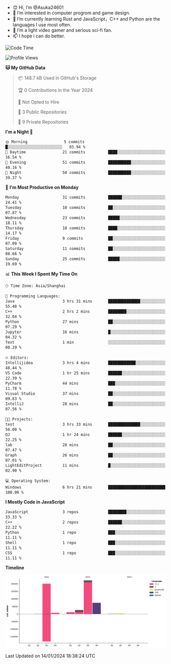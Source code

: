 - 😊 Hi, I’m @Asuka24601
- 👀 I’m interested in computer progrom and game design.
- 🌱 I’m currently learning Rust and JavaScript，C++ and Python are the languages I use most often.
- 💞️ I’m a light video gamer and serious sci-fi fan.
- 📫 I hope i can do better.

<!--START_SECTION:waka-->
![Code Time](http://img.shields.io/badge/Code%20Time-439%20hrs%2036%20mins-blue)

![Profile Views](http://img.shields.io/badge/Profile%20Views-0-blue)

**🐱 My GitHub Data** 

> 📦 148.7 kB Used in GitHub's Storage 
 > 
> 🏆 0 Contributions in the Year 2024
 > 
> 🚫 Not Opted to Hire
 > 
> 📜 3 Public Repositories 
 > 
> 🔑 9 Private Repositories 
 > 
**I'm a Night 🦉** 

```text
🌞 Morning                5 commits           █░░░░░░░░░░░░░░░░░░░░░░░░   03.94 % 
🌆 Daytime                21 commits          ████░░░░░░░░░░░░░░░░░░░░░   16.54 % 
🌃 Evening                51 commits          ██████████░░░░░░░░░░░░░░░   40.16 % 
🌙 Night                  50 commits          ██████████░░░░░░░░░░░░░░░   39.37 % 
```
📅 **I'm Most Productive on Monday** 

```text
Monday                   31 commits          ██████░░░░░░░░░░░░░░░░░░░   24.41 % 
Tuesday                  10 commits          ██░░░░░░░░░░░░░░░░░░░░░░░   07.87 % 
Wednesday                23 commits          █████░░░░░░░░░░░░░░░░░░░░   18.11 % 
Thursday                 18 commits          ████░░░░░░░░░░░░░░░░░░░░░   14.17 % 
Friday                   9 commits           ██░░░░░░░░░░░░░░░░░░░░░░░   07.09 % 
Saturday                 11 commits          ██░░░░░░░░░░░░░░░░░░░░░░░   08.66 % 
Sunday                   25 commits          █████░░░░░░░░░░░░░░░░░░░░   19.69 % 
```


📊 **This Week I Spent My Time On** 

```text
🕑︎ Time Zone: Asia/Shanghai

💬 Programming Languages: 
Java                     3 hrs 31 mins       ██████████████░░░░░░░░░░░   55.48 % 
C++                      2 hrs 2 mins        ████████░░░░░░░░░░░░░░░░░   32.04 % 
Python                   27 mins             ██░░░░░░░░░░░░░░░░░░░░░░░   07.29 % 
Jupyter                  16 mins             █░░░░░░░░░░░░░░░░░░░░░░░░   04.32 % 
Text                     1 min               ░░░░░░░░░░░░░░░░░░░░░░░░░   00.29 % 

🔥 Editors: 
Intellijidea             3 hrs 4 mins        ████████████░░░░░░░░░░░░░   48.44 % 
VS Code                  1 hr 25 mins        ██████░░░░░░░░░░░░░░░░░░░   22.39 % 
PyCharm                  44 mins             ███░░░░░░░░░░░░░░░░░░░░░░   11.78 % 
Visual Studio            37 mins             ██░░░░░░░░░░░░░░░░░░░░░░░   09.83 % 
IntelliJ                 28 mins             ██░░░░░░░░░░░░░░░░░░░░░░░   07.56 % 

🐱‍💻 Projects: 
test                     3 hrs 33 mins       ██████████████░░░░░░░░░░░   56.00 % 
OJ                       1 hr 24 mins        ██████░░░░░░░░░░░░░░░░░░░   22.25 % 
lab                      28 mins             ██░░░░░░░░░░░░░░░░░░░░░░░   07.47 % 
Graph                    26 mins             ██░░░░░░░░░░░░░░░░░░░░░░░   07.01 % 
LightEditProject         11 mins             █░░░░░░░░░░░░░░░░░░░░░░░░   02.90 % 

💻 Operating System: 
Windows                  6 hrs 21 mins       █████████████████████████   100.00 % 
```

**I Mostly Code in JavaScript** 

```text
JavaScript               3 repos             ████████░░░░░░░░░░░░░░░░░   33.33 % 
C++                      2 repos             ██████░░░░░░░░░░░░░░░░░░░   22.22 % 
Python                   1 repo              ███░░░░░░░░░░░░░░░░░░░░░░   11.11 % 
Shell                    1 repo              ███░░░░░░░░░░░░░░░░░░░░░░   11.11 % 
CSS                      1 repo              ███░░░░░░░░░░░░░░░░░░░░░░   11.11 % 
```



**Timeline**

![Lines of Code chart](https://raw.githubusercontent.com/Asuka24601/Asuka24601/main/assets/bar_graph.png)


 Last Updated on 14/01/2024 18:38:24 UTC
<!--END_SECTION:waka-->

